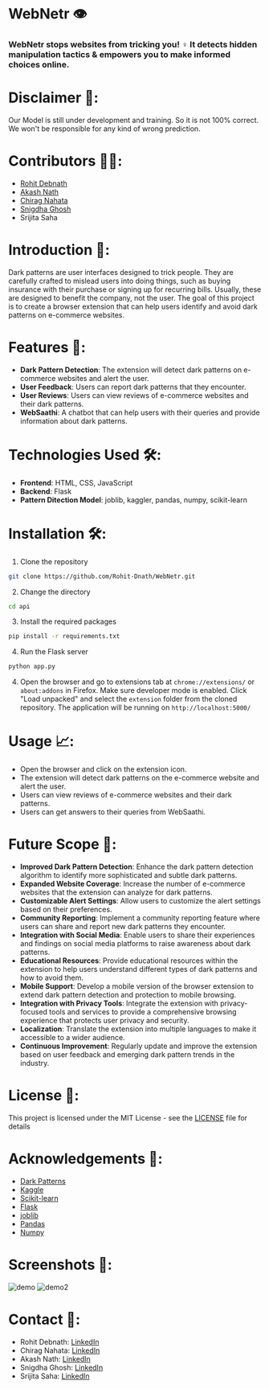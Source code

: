 # WebNetr 👁️
### WebNetr stops websites from tricking you! ️‍♀️ It detects hidden manipulation tactics & empowers you to make informed choices online.

# Disclaimer 🛑:
Our Model is still under development and training. So it is not 100% correct. We won't be responsible for any kind of wrong prediction.

# Contributors 👨‍🏫:
- [Rohit Debnath](https://github.com/Rohit-Dnath)
- [Akash Nath](https://github.com/Akash-nath29)
- [Chirag Nahata](https://github.com/chiragnahata)
- [Snigdha Ghosh](https://github.com/snig-code16)
- Srijita Saha

# Introduction 📜:
Dark patterns are user interfaces designed to trick people. They are carefully crafted to mislead users into doing things, such as buying insurance with their purchase or signing up for recurring bills. Usually, these are designed to benefit the company, not the user. The goal of this project is to create a browser extension that can help users identify and avoid dark patterns on e-commerce websites.

# Features 🌟:
- **Dark Pattern Detection**: The extension will detect dark patterns on e-commerce websites and alert the user.
- **User Feedback**: Users can report dark patterns that they encounter.
- **User Reviews**: Users can view reviews of e-commerce websites and their dark patterns.
- **WebSaathi**: A chatbot that can help users with their queries and provide information about dark patterns.

# Technologies Used 🛠️:
- **Frontend**: HTML, CSS, JavaScript
- **Backend**: Flask
- **Pattern Ditection Model**: joblib, kaggler, pandas, numpy, scikit-learn

# Installation 🛠️:
1. Clone the repository
```bash
git clone https://github.com/Rohit-Dnath/WebNetr.git
```
2. Change the directory
```bash
cd api
```
3. Install the required packages
```bash
pip install -r requirements.txt
```
4. Run the Flask server
```bash
python app.py
```
4. Open the browser and go to extensions tab at `chrome://extensions/` or `about:addons` in Firefox. Make sure developer mode is enabled. Click "Load unpacked" and select the `extension` folder from the cloned repository.
The application will be running on `http://localhost:5000/`

# Usage 📈:
- Open the browser and click on the extension icon.
- The extension will detect dark patterns on the e-commerce website and alert the user.
- Users can view reviews of e-commerce websites and their dark patterns.
- Users can get answers to their queries from WebSaathi.

# Future Scope 🚀:
- **Improved Dark Pattern Detection**: Enhance the dark pattern detection algorithm to identify more sophisticated and subtle dark patterns.
- **Expanded Website Coverage**: Increase the number of e-commerce websites that the extension can analyze for dark patterns.
- **Customizable Alert Settings**: Allow users to customize the alert settings based on their preferences.
- **Community Reporting**: Implement a community reporting feature where users can share and report new dark patterns they encounter.
- **Integration with Social Media**: Enable users to share their experiences and findings on social media platforms to raise awareness about dark patterns.
- **Educational Resources**: Provide educational resources within the extension to help users understand different types of dark patterns and how to avoid them.
- **Mobile Support**: Develop a mobile version of the browser extension to extend dark pattern detection and protection to mobile browsing.
- **Integration with Privacy Tools**: Integrate the extension with privacy-focused tools and services to provide a comprehensive browsing experience that protects user privacy and security.
- **Localization**: Translate the extension into multiple languages to make it accessible to a wider audience.
- **Continuous Improvement**: Regularly update and improve the extension based on user feedback and emerging dark pattern trends in the industry.

# License 📝:
This project is licensed under the MIT License - see the [LICENSE](https://opensource.org/licenses/MIT) file for details

# Acknowledgements 🙏:
- [Dark Patterns](https://www.darkpatterns.org/)
- [Kaggle](https://www.kaggle.com/)
- [Scikit-learn](https://scikit-learn.org/stable/)
- [Flask](https://flask.palletsprojects.com/en/2.0.x/)
- [joblib](https://joblib.readthedocs.io/en/latest/)
- [Pandas](https://pandas.pydata.org/)
- [Numpy](https://numpy.org/)

# Screenshots 📸:
![demo](https://github.com/Akash-nath29/WebNetr/assets/100131577/397492f4-338f-499d-aa13-4680fe591c38)
![demo2](https://github.com/Akash-nath29/WebNetr/assets/100131577/08aebf95-efe6-4ab0-8e47-1f2af869f423)

# Contact 📧:
- Rohit Debnath: [LinkedIn](https://www.linkedin.com/in/rohit-debnath-518201290/)
- Chirag Nahata: [LinkedIn](https://www.linkedin.com/in/chirag-nahata/)
- Akash Nath: [LinkedIn](https://www.linkedin.com/in/akash-nath-29/)
- Snigdha Ghosh: [LinkedIn](https://www.linkedin.com/in/snigdha-ghosh-834435297/)
- Srijita Saha: [LinkedIn](https://www.linkedin.com/in/srijita-saha-6091232a8/)
